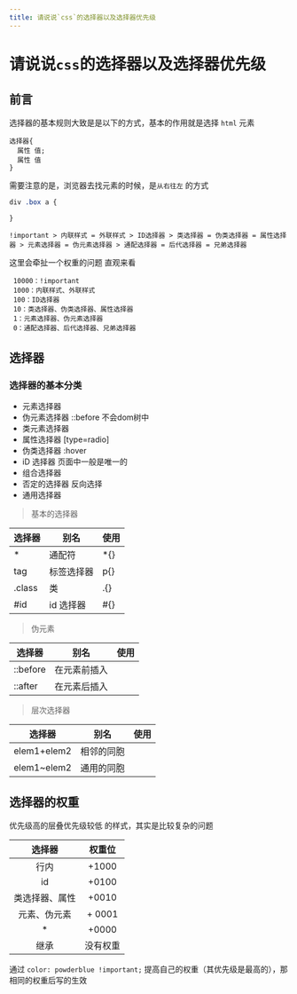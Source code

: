 ```yaml
---
title: 请说说`css`的选择器以及选择器优先级
---
```


# 请说说`css`的选择器以及选择器优先级

## 前言

选择器的基本规则大致是是以下的方式，基本的作用就是选择 `html` 元素
```
选择器{
  属性 值;
  属性 值
}
```
需要注意的是，浏览器去找元素的时候，是`从右往左` 的方式

```css
div .box a {

}
```

`!important > 内联样式 = 外联样式 > ID选择器 > 类选择器 = 伪类选择器 = 属性选择器 > 元素选择器 = 伪元素选择器 > 通配选择器 = 后代选择器 = 兄弟选择器`

这里会牵扯一个权重的问题 直观来看

```
 10000：!important
 1000：内联样式、外联样式
 100：ID选择器
 10：类选择器、伪类选择器、属性选择器
 1：元素选择器、伪元素选择器
 0：通配选择器、后代选择器、兄弟选择器
```

## 选择器

### 选择器的基本分类

 - 元素选择器
 - 伪元素选择器 ::before 不会dom树中
 - 类元素选择器
 - 属性选择器 [type=radio]
 - 伪类选择器 :hover
 - iD 选择器 页面中一般是唯一的
 - 组合选择器
 - 否定的选择器 反向选择
 - 通用选择器

> 基本的选择器

| 选择器 | 别名       | 使用 |
| ------ | ---------- | ---- |
| \*     | 通配符     | \*{} |
| tag    | 标签选择器 | p{}  |
| .class | 类         | .{}  |
| #id    | id 选择器  | #{}  |

> 伪元素

| 选择器   | 别名         | 使用 |
| -------- | ------------ | ---- |
| ::before | 在元素前插入 |      |
| ::after  | 在元素后插入 |      |

> 层次选择器

| 选择器      | 别名       | 使用 |
| ----------- | ---------- | ---- |
| elem1+elem2 | 相邻的同胞 |      |
| elem1~elem2 | 通用的同胞 |      |



## 选择器的权重
优先级高的层叠优先级较低 的样式，其实是比较复杂的问题

|     选择器     |  权重位  |
| :------------: | :------: |
|      行内      |  +1000   |
|       id       |  +0100   |
| 类选择器、属性 |  +0010   |
|  元素、伪元素  |  + 0001  |
|       \*       |  +0000   |
|      继承      | 没有权重 |

通过 `color: powderblue !important;` 提高自己的权重（其优先级是最高的），那相同的权重后写的生效
